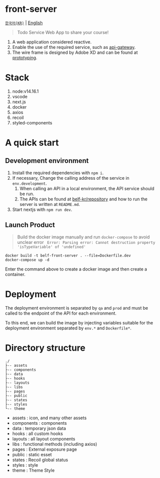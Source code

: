 # front-server

[`한국어(KR)`](./README.md) | [English](./README.en-US.md)

> Todo Service Web App to share your course!

1. A web application considered reactive.
1. Enable the use of the required service, such as [api-gateway](https://github.com/belf-kr/api-gateway).
1. The wire frame is designed by Adobe XD and can be found at [prototyping](https://xd.adobe.com/view/ffec9bcc-87d9-4bc6-b873-721709411173-aabf).

# Stack

1. node:v14.16.1
2. vscode
3. next.js
4. docker
5. axios
6. recoil
7. styled-components

# A quick start

## Development environment

1. Install the required dependencies with `npm i`.
1. If necessary, Change the calling address of the service in `env.development`.
   1. When calling an API in a local environment, the API service should be run.
   1. The APIs can be found at [belf-kr/repository](https://github.com/orgs/belf-kr/repositories) and how to run the server is written at `README.md`.
1. Start nextjs with `npm run dev`.

## Launch Product

> Build the docker image manually and run `docker-compose` to avoid unclear error ` Error: Parsing error: Cannot destruction property 'isTypeVariable' of 'undefined'`

```shell
docker build -t belf-front-server . --file=Dockerfile.dev
docker-compose up -d
```

Enter the command above to create a docker image and then create a container.

# Deployment

The deployment environment is separated by `qa` and `prod` and must be called to the endpoint of the API for each environment.

To this end, we can build the image by injecting variables suitable for the deployment environment separated by `env.*` and `Dockerfile*`.

# Directory structure

```text
./
├-- assets
├-- components
├-- data
├-- hooks
├-- layouts
├-- libs
├-- pages
├-- public
├-- states
├-- styles
└-- theme
```

- assets : icon, and many other assets
- components : components
- data : temporary json data
- hooks : all custom hooks
- layouts : all layout components
- libs : functional methods (including axios)
- pages : External exposure page
- public : static esset
- states : Recoil global status
- styles : style
- theme : Theme Style
